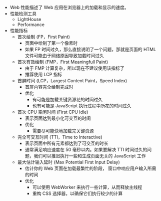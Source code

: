 - Web 性能描述了 Web 应用在浏览器上的加载和显示的速度。
- 性能检测工具
	- LightHouse
	- Performance
- 性能指标
	- 首次绘制 (FP，First Paint)
		- 页面中绘制了第一个像素时
		- 如果 FP 时间过久，那么直接说明了一个问题，那就是页面的 HTML 文件可能由于网络原因导致加载时间过久
	- 首次有效绘制 (FMP，First Meaningfull Paint)
		- 由于 FMP 计算复杂，所以现在不建议使用该指标了
		- 推荐使用 LCP 指标
	- 首屏时间 (LCP，Largest Content Paint，Speed Index)
		- 首屏内容完全绘制完成时
		- 优化
			- 有可能是加载关键资源花的时间过久
			- 也有可能是 JavaScript 执行过程中所花的时间过久
	- 首次 CPU 空闲时间 (First CPU Idle)
		- 表示页面达到最小化可交互的时间
		- 优化
			- 需要尽可能快地加载完关键资源
	- 完全可交互时间 (TTI，Time to Interactive)
		- 表示页面中所有元素都达到了可交互的时长
		- 通常满足响应速度在 50 毫秒以内。如果要解决 TTI 时间过久的问题，我们可以推迟执行一些和生成页面无关的 JavaScript 工作
	- 最大估计输入延时 (Max Potential First Input Delay)
		- 估计你的 Web 页面在加载最繁忙的阶段， 窗口中响应用户输入所需的时间
		- 优化
			- 可以使用 WebWorker 来执行一些计算，从而释放主线程
			- 重构 CSS 选择器，以确保它们执行较少的计算